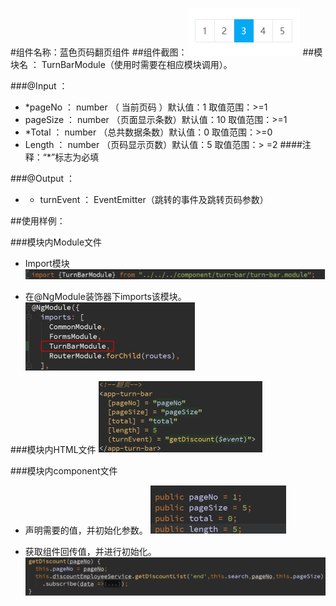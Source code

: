 #组件名称：蓝色页码翻页组件
##组件截图： 
  ![Alt text](./src/assets/img/1.jpg)
##模块名 ： TurnBarModule（使用时需要在相应模块调用）。

###@Input ：	
+ *pageNo  ： number （  当前页码  ）默认值：1  取值范围：>=1
+ pageSize ： number （页面显示条数）默认值：10 取值范围：>=1
+ *Total   ： number （总共数据条数）默认值：0  取值范围：>=0
+ Length   ： number （页码显示页数）默认值：5  取值范围：> =2
####注释：“*”标志为必填

###@Output ：
+ *	turnEvent ： EventEmitter<number>（跳转的事件及跳转页码参数）

##使用样例：

###模块内Module文件
+ Import模块
  ![Alt text](./src/assets/img/2.jpg)
  
+ 在@NgModule装饰器下imports该模块。
  ![Alt text](./src/assets/img/3.jpg)
  
###模块内HTML文件
  ![Alt text](./src/assets/img/4.jpg)
  
###模块内component文件
+ 声明需要的值，并初始化参数。
  ![Alt text](./src/assets/img/5.jpg)
  
+ 获取组件回传值，并进行初始化。
  ![Alt text](./src/assets/img/6.jpg)
